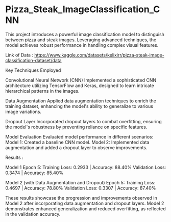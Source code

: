 # Pizza_Steak_ImageClassification_CNN
This project introduces a powerful image classification model to distinguish between pizza and steak images. Leveraging advanced techniques, the model achieves robust performance in handling complex visual features.

Link of Data : https://www.kaggle.com/datasets/kelixirr/pizza-steak-image-classification-dataset/data



Key Techniques Employed

Convolutional Neural Network (CNN)
Implemented a sophisticated CNN architecture utilizing TensorFlow and Keras, designed to learn intricate hierarchical patterns in the images.


Data Augmentation
Applied data augmentation techniques to enrich the training dataset, enhancing the model's ability to generalize to various image variations.


Dropout Layer
Incorporated dropout layers to combat overfitting, ensuring the model's robustness by preventing reliance on specific features.


Model Evaluation
Evaluated model performance in different scenarios:
Model 1: Created a baseline CNN model.
Model 2: Implemented data augmentation and added a dropout layer to observe improvements.

Results :


Model 1
Epoch 5:
Training Loss: 0.2933 | Accuracy: 88.40%
Validation Loss: 0.3474 | Accuracy: 85.40%



Model 2 (with Data Augmentation and Dropout)
Epoch 5:
Training Loss: 0.4697 | Accuracy: 78.80%
Validation Loss: 0.3307 | Accuracy: 87.40%



These results showcase the progression and improvements observed in Model 2 after incorporating data augmentation and dropout layers. Model 2 demonstrates enhanced generalization and reduced overfitting, as reflected in the validation accuracy.








